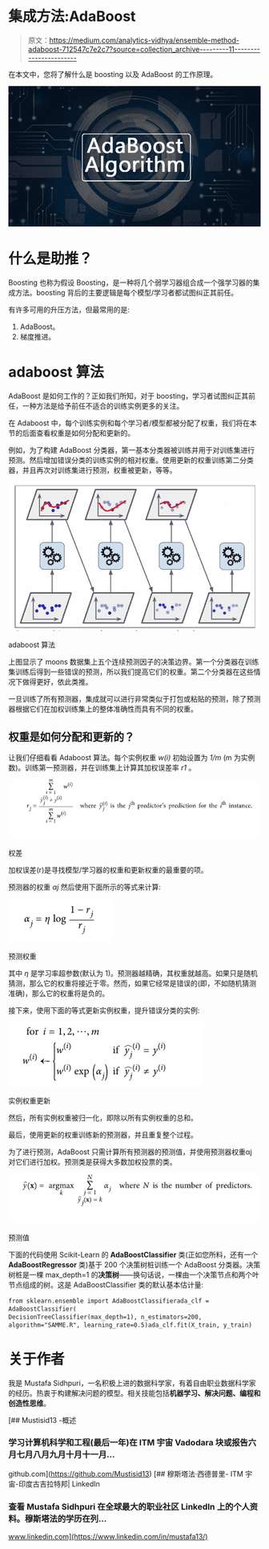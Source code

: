 # 集成方法:AdaBoost

> 原文：<https://medium.com/analytics-vidhya/ensemble-method-adaboost-712547c7e2c7?source=collection_archive---------11----------------------->

在本文中，您将了解什么是 boosting 以及 AdaBoost 的工作原理。

![](img/8dc683487714ec4f8601d61f2fda7235.png)

# 什么是助推？

Boosting 也称为假设 Boosting，是一种将几个弱学习器组合成一个强学习器的集成方法。boosting 背后的主要逻辑是每个模型/学习者都试图纠正其前任。

有许多可用的升压方法，但最常用的是:

1.  AdaBoost。
2.  梯度推进。

# adaboost 算法

AdaBoost 是如何工作的？正如我们所知，对于 boosting，学习者试图纠正其前任，一种方法是给予前任不适合的训练实例更多的关注。

在 Adaboost 中，每个训练实例和每个学习者/模型都被分配了权重，我们将在本节的后面查看权重是如何分配和更新的。

例如，为了构建 AdaBoost 分类器，第一基本分类器被训练并用于对训练集进行预测。然后增加错误分类的训练实例的相对权重。使用更新的权重训练第二分类器，并且再次对训练集进行预测，权重被更新，等等。

![](img/ac1feb0a0a18c91b4865a6a5042febd1.png)

adaboost 算法

上图显示了 moons 数据集上五个连续预测因子的决策边界。第一个分类器在训练集训练后得到一些错误的预测，所以我们提高它们的权重。第二个分类器在这些情况下做得更好，依此类推。

一旦训练了所有预测器，集成就可以进行非常类似于打包或粘贴的预测，除了预测器根据它们在加权训练集上的整体准确性而具有不同的权重。

## 权重是如何分配和更新的？

让我们仔细看看 Adaboost 算法。每个实例权重 *w(i)* 初始设置为 *1/m* (m 为实例数)。训练第一预测器，并在训练集上计算其加权误差率 *r1* 。

![](img/55de7016813030d88baed2b044a408bf.png)

权差

加权误差(r)是寻找模型/学习器的权重和更新权重的最重要的项。

预测器的权重 *αj* 然后使用下面所示的等式来计算:

![](img/63f8f21e118186b834921d1b4dd5473b.png)

预测权重

其中 *η* 是学习率超参数(默认为 1)。预测器越精确，其权重就越高。如果只是随机猜测，那么它的权重将接近于零。然而，如果它经常是错误的(即，不如随机猜测准确)，那么它的权重将是负的。

接下来，使用下面的等式更新实例权重，提升错误分类的实例:

![](img/ee87595ed49ad88d9317a8b6aad27973.png)

实例权重更新

然后，所有实例权重被归一化，即除以所有实例权重的总和。

最后，使用更新的权重训练新的预测器，并且重复整个过程。

为了进行预测，AdaBoost 只需计算所有预测器的预测值，并使用预测器权重αj 对它们进行加权。预测类是获得大多数加权投票的类。

![](img/89e16e78fd7886758003024b7a832ab4.png)

预测值

下面的代码使用 Scikit-Learn 的 **AdaBoostClassifier** 类(正如您所料，还有一个 **AdaBoostRegressor** 类)基于 200 个决策树桩训练一个 AdaBoost 分类器。决策树桩是一棵 max_depth=1 的**决策树**——换句话说，一棵由一个决策节点和两个叶节点组成的树。这是 AdaBoostClassifier 类的默认基本估计量:

```
from sklearn.ensemble import AdaBoostClassifierada_clf = AdaBoostClassifier(
DecisionTreeClassifier(max_depth=1), n_estimators=200,
algorithm="SAMME.R", learning_rate=0.5)ada_clf.fit(X_train, y_train)
```

# 关于作者

我是 Mustafa Sidhpuri，一名积极上进的数据科学家，有着自由职业数据科学家的经历。热衷于构建解决问题的模型。相关技能包括**机器学习、解决问题、编程和创造性思维**。

[](https://github.com/Mustisid13) [## Mustisid13 -概述

### 学习计算机科学和工程(最后一年)在 ITM 宇宙 Vadodara 块或报告六月七月八月九月十月十一月…

github.com](https://github.com/Mustisid13) [](https://www.linkedin.com/in/mustafa13/) [## 穆斯塔法·西德普里- ITM 宇宙-印度古吉拉特邦| LinkedIn

### 查看 Mustafa Sidhpuri 在全球最大的职业社区 LinkedIn 上的个人资料。穆斯塔法的学历在列…

www.linkedin.com](https://www.linkedin.com/in/mustafa13/)